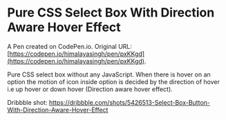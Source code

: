# Pure CSS Select Box With Direction Aware Hover Effect

A Pen created on CodePen.io. Original URL: [https://codepen.io/himalayasingh/pen/pxKKgd](https://codepen.io/himalayasingh/pen/pxKKgd).

Pure CSS select box without any JavaScript. When there is hover on an option the motion of icon inside option  is decided by the direction of hover i.e up hover or down hover (Direction aware hover effect).

Dribbble shot: https://dribbble.com/shots/5426513-Select-Box-Button-With-Direction-Aware-Hover-Effect
